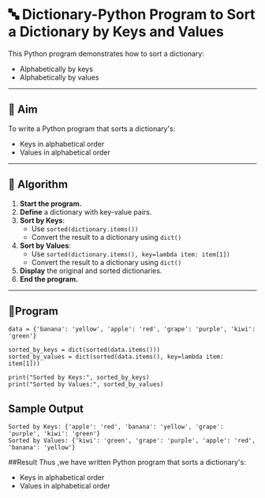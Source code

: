 # 🔤 Dictionary-Python Program to Sort a Dictionary by Keys and Values

This Python program demonstrates how to sort a dictionary:
- Alphabetically by keys
- Alphabetically by values

---

## 🎯 Aim

To write a Python program that sorts a dictionary's:
- Keys in alphabetical order
- Values in alphabetical order

---

## 🧠 Algorithm

1. **Start the program.**
2. **Define** a dictionary with key-value pairs.
3. **Sort by Keys**:
   - Use `sorted(dictionary.items())`
   - Convert the result to a dictionary using `dict()`
4. **Sort by Values**:
   - Use `sorted(dictionary.items(), key=lambda item: item[1])`
   - Convert the result to a dictionary using `dict()`
5. **Display** the original and sorted dictionaries.
6. **End the program.**

---

## 🧪Program
```
data = {'banana': 'yellow', 'apple': 'red', 'grape': 'purple', 'kiwi': 'green'}

sorted_by_keys = dict(sorted(data.items()))
sorted_by_values = dict(sorted(data.items(), key=lambda item: item[1]))

print("Sorted by Keys:", sorted_by_keys)
print("Sorted by Values:", sorted_by_values)
```

## Sample Output
```
Sorted by Keys: {'apple': 'red', 'banana': 'yellow', 'grape': 'purple', 'kiwi': 'green'}
Sorted by Values: {'kiwi': 'green', 'grape': 'purple', 'apple': 'red', 'banana': 'yellow'}
```
##Result
Thus ,we have written Python program that sorts a dictionary's:
- Keys in alphabetical order
- Values in alphabetical order



